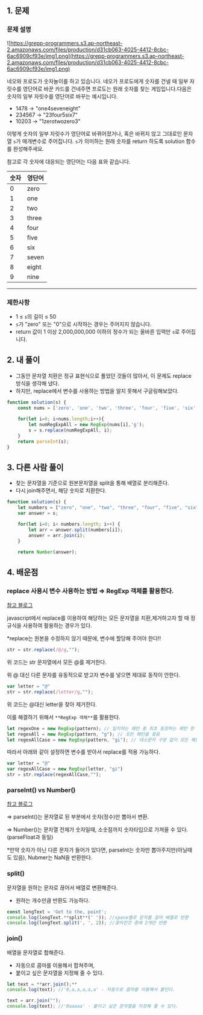 ## 1. 문제

### **문제 설명**

![https://grepp-programmers.s3.ap-northeast-2.amazonaws.com/files/production/d31cb063-4025-4412-8cbc-6ac6909cf93e/img1.png](https://grepp-programmers.s3.ap-northeast-2.amazonaws.com/files/production/d31cb063-4025-4412-8cbc-6ac6909cf93e/img1.png)

네오와 프로도가 숫자놀이를 하고 있습니다. 네오가 프로도에게 숫자를 건넬 때 일부 자릿수를 영단어로 바꾼 카드를 건네주면 프로도는 원래 숫자를 찾는 게임입니다.다음은 숫자의 일부 자릿수를 영단어로 바꾸는 예시입니다.

- 1478 → "one4seveneight"
- 234567 → "23four5six7"
- 10203 → "1zerotwozero3"

이렇게 숫자의 일부 자릿수가 영단어로 바뀌어졌거나, 혹은 바뀌지 않고 그대로인 문자열 `s`가 매개변수로 주어집니다. `s`가 의미하는 원래 숫자를 return 하도록 solution 함수를 완성해주세요.

참고로 각 숫자에 대응되는 영단어는 다음 표와 같습니다.

| 숫자 | 영단어 |
| --- | --- |
| 0 | zero |
| 1 | one |
| 2 | two |
| 3 | three |
| 4 | four |
| 5 | five |
| 6 | six |
| 7 | seven |
| 8 | eight |
| 9 | nine |

---

### 제한사항

- 1 ≤ `s`의 길이 ≤ 50
- `s`가 "zero" 또는 "0"으로 시작하는 경우는 주어지지 않습니다.
- return 값이 1 이상 2,000,000,000 이하의 정수가 되는 올바른 입력만 `s`로 주어집니다.

## 2. 내 풀이

- 그동안 문자열 치환은 정규 표현식으로 풀었던 것들이 많아서, 이 문제도 replace 방식을 생각해 냈다.
- 하지만, replace에서 변수를 사용하는 방법을 알지 못해서 구글링해보았다.

```jsx
function solution(s) {
    const nums = ['zero', 'one', 'two', 'three', 'four', 'five', 'six','seven', 'eight', 'nine'];
    
    for(let i=0; i<nums.length;i++){
        let numRegExpAll = new RegExp(nums[i],'g');
        s = s.replace(numRegExpAll, i);
    }
    return parseInt(s);
}
```

## 3. 다른 사람 풀이

- 찾는 문자열을 기준으로 원본문자열을 split을 통해 배열로 분리해준다.
- 다시 join해주면서, 해당 숫자로 치환한다.

```jsx
function solution(s) {
    let numbers = ["zero", "one", "two", "three", "four", "five", "six", "seven", "eight", "nine"];
    var answer = s;

    for(let i=0; i< numbers.length; i++) {
        let arr = answer.split(numbers[i]);
        answer = arr.join(i);
    }

    return Number(answer);

```

## 4. 배운점

### replace 사용시 변수 사용하는 방법 ⇒ RegExp 객체를 활용한다.

[참고 블로그](https://cookinghoil.tistory.com/95)

javascript에서 replace를 이용하여 해당하는 모든 문자열을 치환,제거하고자 할 때 정규식을 사용하여 활용하는 경우가 있다.

*replace는 원본을 수정하지 않기 때문에, 변수에 할당해 주어야 한다!!

```jsx
str = str.replace(/@/g,"");
```

위 코드는 str 문자열에서 모든 @를 제거한다.

위 @ 대신 다른 문자를 유동적으로 받고자 변수를 넣으면 제대로 동작이 안한다.

```jsx
var letter = "@"
str = str.replace(/letter/g,"");
```

위 코드는 @대신 letter을 찾아 제거한다.

이를 해결하기 위해서 `**RegExp 객체**`를 활용한다.

```jsx
let regexOne = new RegExp(pattern); // 일치하는 패턴 중 최초 등장하는 패턴 한 번만 찾음
let regexAll = new RegExp(pattern, "g"); // 모든 패턴을 찾음
let regexAllCase = new RegExp(pattern, "gi"); // 대소문자 구분 없이 모든 패턴을 찾음
```

따라서 아래와 같이 설정하면 변수를 받아서 replace를 적용 가능하다.

```jsx
var letter = "@"
var regexAllCase = new RegExp(letter, "gi")
str = str.replace(regexAllCase,"");
```

### parseInt() vs Number()

[참고 블로그](https://velog.io/@blackwidow/parseInt%EC%99%80-Number%EC%9D%98-%EC%B0%A8%EC%9D%B4)

⇒ parseInt()는 문자열로 된 부분에서 숫자(정수)만 뽑아서 변환.

⇒ Number()는 문자열 전체가 숫자일때, 소숫점까지 숫자타입으로 가져올 수 있다. (parseFloat과 동일)

*만약 숫자가 아닌 다른 문자가 들어가 있다면, parseInt는 숫자만 뽑아주지만(아닐때도 있음), Nubmer는  NaN을 반환한다. 

### split()

문자열을 원하는 문자로 끊어서 배열로 변환해준다. 

- 원하는 개수만큼 반환도 가능하다.

```jsx
const longText = 'Get to the, point';
console.log(longText.**split**(' ')); //space별로 문자를 끊어 배열로 반환
console.log(longText.split(', ', 2)); //끊어진것 중에 2개만 반환
```

### join()

배열을  문자열로 합해준다.

- 자동으로 콤마를 이용해서 합쳐주며,
- 붙이고 싶은 문자열을 지정해 줄 수 있다.

```jsx
let text = **arr.join();**
console.log(text); //'0,a,a,a,a,a' - 자동으로 콤마를 이용해서 붙인다.

text = arr.join("");
console.log(text); //'0aaaaa' - 붙이고 싶은 문자열을 지정해 줄 수 있다.
```